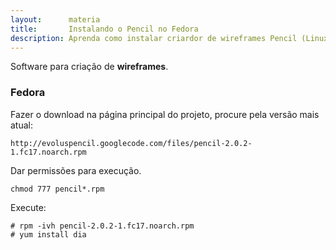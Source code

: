```yaml
---
layout:      materia
title:       Instalando o Pencil no Fedora
description: Aprenda como instalar criardor de wireframes Pencil (Linux)
---
```


Software para criação de __wireframes__.


### Fedora

Fazer o download na página principal do projeto, procure pela versão mais atual:

    http://evoluspencil.googlecode.com/files/pencil-2.0.2-1.fc17.noarch.rpm


Dar permissões para execução.

    chmod 777 pencil*.rpm

Execute:

    # rpm -ivh pencil-2.0.2-1.fc17.noarch.rpm
    # yum install dia
